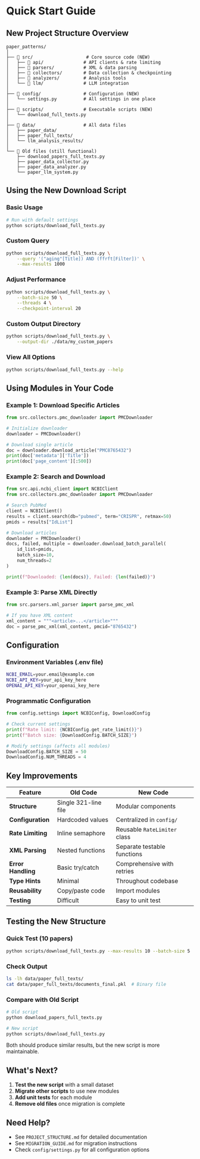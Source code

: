 # Quick Start Guide

## New Project Structure Overview

```
paper_patterns/
│
├── 📁 src/                    # Core source code (NEW)
│   ├── 📁 api/               # API clients & rate limiting
│   ├── 📁 parsers/           # XML & data parsing
│   ├── 📁 collectors/        # Data collection & checkpointing
│   ├── 📁 analyzers/         # Analysis tools
│   └── 📁 llm/               # LLM integration
│
├── 📁 config/                # Configuration (NEW)
│   └── settings.py          # All settings in one place
│
├── 📁 scripts/               # Executable scripts (NEW)
│   └── download_full_texts.py
│
├── 📁 data/                  # All data files
│   ├── paper_data/
│   ├── paper_full_texts/
│   └── llm_analysis_results/
│
└── 📄 Old files (still functional)
    ├── download_papers_full_texts.py
    ├── paper_data_collector.py
    ├── paper_data_analyzer.py
    └── paper_llm_system.py
```

## Using the New Download Script

### Basic Usage
```bash
# Run with default settings
python scripts/download_full_texts.py
```

### Custom Query
```bash
python scripts/download_full_texts.py \
    --query '("aging"[Title]) AND (ffrft[Filter])' \
    --max-results 1000
```

### Adjust Performance
```bash
python scripts/download_full_texts.py \
    --batch-size 50 \
    --threads 4 \
    --checkpoint-interval 20
```

### Custom Output Directory
```bash
python scripts/download_full_texts.py \
    --output-dir ./data/my_custom_papers
```

### View All Options
```bash
python scripts/download_full_texts.py --help
```

## Using Modules in Your Code

### Example 1: Download Specific Articles
```python
from src.collectors.pmc_downloader import PMCDownloader

# Initialize downloader
downloader = PMCDownloader()

# Download single article
doc = downloader.download_article("PMC8765432")
print(doc['metadata']['Title'])
print(doc['page_content'][:500])
```

### Example 2: Search and Download
```python
from src.api.ncbi_client import NCBIClient
from src.collectors.pmc_downloader import PMCDownloader

# Search PubMed
client = NCBIClient()
results = client.search(db="pubmed", term="CRISPR", retmax=50)
pmids = results["IdList"]

# Download articles
downloader = PMCDownloader()
docs, failed, multiple = downloader.download_batch_parallel(
    id_list=pmids,
    batch_size=10,
    num_threads=2
)

print(f"Downloaded: {len(docs)}, Failed: {len(failed)}")
```

### Example 3: Parse XML Directly
```python
from src.parsers.xml_parser import parse_pmc_xml

# If you have XML content
xml_content = """<article>...</article>"""
doc = parse_pmc_xml(xml_content, pmcid="8765432")
```

## Configuration

### Environment Variables (.env file)
```bash
NCBI_EMAIL=your.email@example.com
NCBI_API_KEY=your_api_key_here
OPENAI_API_KEY=your_openai_key_here
```

### Programmatic Configuration
```python
from config.settings import NCBIConfig, DownloadConfig

# Check current settings
print(f"Rate limit: {NCBIConfig.get_rate_limit()}")
print(f"Batch size: {DownloadConfig.BATCH_SIZE}")

# Modify settings (affects all modules)
DownloadConfig.BATCH_SIZE = 50
DownloadConfig.NUM_THREADS = 4
```

## Key Improvements

| Feature | Old Code | New Code |
|---------|----------|----------|
| **Structure** | Single 321-line file | Modular components |
| **Configuration** | Hardcoded values | Centralized in `config/` |
| **Rate Limiting** | Inline semaphore | Reusable `RateLimiter` class |
| **XML Parsing** | Nested functions | Separate testable functions |
| **Error Handling** | Basic try/catch | Comprehensive with retries |
| **Type Hints** | Minimal | Throughout codebase |
| **Reusability** | Copy/paste code | Import modules |
| **Testing** | Difficult | Easy to unit test |

## Testing the New Structure

### Quick Test (10 papers)
```bash
python scripts/download_full_texts.py --max-results 10 --batch-size 5
```

### Check Output
```bash
ls -lh data/paper_full_texts/
cat data/paper_full_texts/documents_final.pkl  # Binary file
```

### Compare with Old Script
```bash
# Old script
python download_papers_full_texts.py

# New script
python scripts/download_full_texts.py
```

Both should produce similar results, but the new script is more maintainable.

## What's Next?

1. **Test the new script** with a small dataset
2. **Migrate other scripts** to use new modules
3. **Add unit tests** for each module
4. **Remove old files** once migration is complete

## Need Help?

- See `PROJECT_STRUCTURE.md` for detailed documentation
- See `MIGRATION_GUIDE.md` for migration instructions
- Check `config/settings.py` for all configuration options
